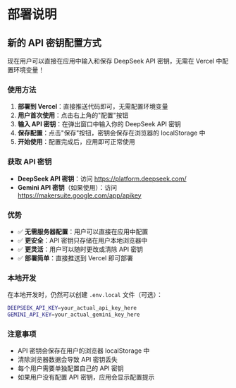 # 部署说明

## 新的 API 密钥配置方式

现在用户可以直接在应用中输入和保存 DeepSeek API 密钥，无需在 Vercel 中配置环境变量！

### 使用方法

1. **部署到 Vercel**：直接推送代码即可，无需配置环境变量
2. **用户首次使用**：点击右上角的"配置"按钮
3. **输入 API 密钥**：在弹出窗口中输入你的 DeepSeek API 密钥
4. **保存配置**：点击"保存"按钮，密钥会保存在浏览器的 localStorage 中
5. **开始使用**：配置完成后，应用即可正常使用

### 获取 API 密钥

- **DeepSeek API 密钥**：访问 https://platform.deepseek.com/
- **Gemini API 密钥**（如果使用）：访问 https://makersuite.google.com/app/apikey

### 优势

- ✅ **无需服务器配置**：用户可以直接在应用中配置
- ✅ **更安全**：API 密钥只存储在用户本地浏览器中
- ✅ **更灵活**：用户可以随时更改或清除 API 密钥
- ✅ **部署简单**：直接推送到 Vercel 即可部署

### 本地开发

在本地开发时，仍然可以创建 `.env.local` 文件（可选）：

```bash
DEEPSEEK_API_KEY=your_actual_api_key_here
GEMINI_API_KEY=your_actual_gemini_key_here
```

### 注意事项

- API 密钥会保存在用户的浏览器 localStorage 中
- 清除浏览器数据会导致 API 密钥丢失
- 每个用户需要单独配置自己的 API 密钥
- 如果用户没有配置 API 密钥，应用会显示配置提示
